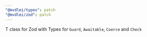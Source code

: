 ```yaml
---
"@mvdlei/types": patch
"@mvdlei/zod": patch
---
```


T class for Zod with Types for `Guard`, `Awaitable`, `Coerce` and `Check`
